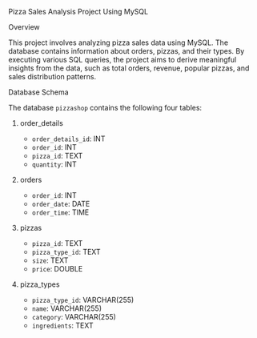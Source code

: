 Pizza Sales Analysis Project Using MySQL

Overview

This project involves analyzing pizza sales data using MySQL. The database contains information about orders, pizzas, and their types. 
By executing various SQL queries, the project aims to derive meaningful insights from the data, such as total orders, revenue, popular pizzas, 
and sales distribution patterns.

Database Schema

The database `pizzashop` contains the following four tables:

1. order_details
   - `order_details_id`: INT
   - `order_id`: INT
   - `pizza_id`: TEXT
   - `quantity`: INT

2. orders
   - `order_id`: INT
   - `order_date`: DATE
   - `order_time`: TIME

3. pizzas
   - `pizza_id`: TEXT
   - `pizza_type_id`: TEXT
   - `size`: TEXT
   - `price`: DOUBLE

4. pizza_types
   - `pizza_type_id`: VARCHAR(255)
   - `name`: VARCHAR(255)
   - `category`: VARCHAR(255)
   - `ingredients`: TEXT
  
